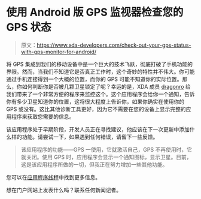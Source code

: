 # 使用 Android 版 GPS 监视器检查您的 GPS 状态

> 原文：<https://www.xda-developers.com/check-out-your-gps-status-with-gps-monitor-for-android/>

将 GPS 集成到我们的移动设备中是一个巨大的技术飞跃，彻底打破了手机功能的界限。然而，当我们不知道它是否真正工作时，这个奇妙的特性并不伟大。你可能通过手机连接得到一个大概的位置，而你的 GPS 可能不知道你的实际位置。那么，你如何判断你是否被几颗卫星锁定了呢？幸运的是，XDA 成员 [dragonro](http://forum.xda-developers.com/member.php?u=1311177) 给我们带来了一个非常方便的程序来监控这个。这个应用程序会给你一个通知，告诉你有多少卫星知道你的位置，这将很大程度上告诉你，如果你确实在使用你的 GPS 或没有。这比其他诊断工具更好，因为它不需要在您的设备上显示完整的应用程序来获取您需要的信息。

该应用程序处于早期阶段，开发人员正在寻找建议，他应该在下一次更新中添加什么样的功能。请尝试一下，如果遇到任何错误，请留下一些反馈。

> 该应用程序的功能——GPS 一使用，它就激活自己，GPS 不再使用时，它就关闭。使用 GPS 时，应用程序会显示一个通知图标，显示卫星。目前，这是该应用程序所做的一切，但我正在努力增加一些其他功能。

您可以在[应用程序线程](http://forum.xda-developers.com/showthread.php?t=1126254)中找到更多信息。

想在门户网站上发表什么吗？联系任何新闻记者。